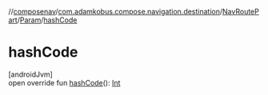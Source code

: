 //[composenav](../../../../index.md)/[com.adamkobus.compose.navigation.destination](../../index.md)/[NavRoutePart](../index.md)/[Param](index.md)/[hashCode](hash-code.md)

# hashCode

[androidJvm]\
open override fun [hashCode](hash-code.md)(): [Int](https://kotlinlang.org/api/latest/jvm/stdlib/kotlin/-int/index.html)
